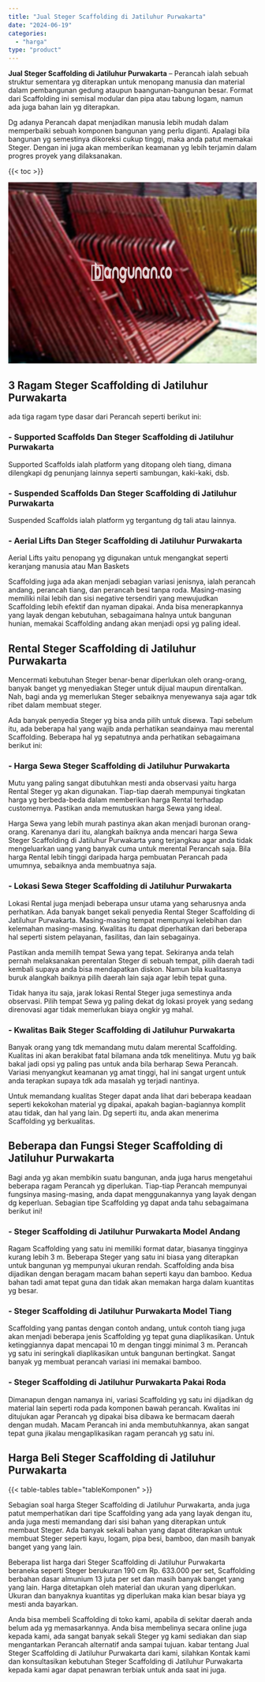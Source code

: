 ```yaml
---
title: "Jual Steger Scaffolding di Jatiluhur Purwakarta"
date: "2024-06-19"
categories: 
  - "harga"
type: "product"
---
```


**Jual Steger Scaffolding di Jatiluhur Purwakarta** – Perancah ialah sebuah struktur sementara yg diterapkan untuk menopang manusia dan material dalam pembangunan gedung ataupun baangunan-bangunan besar. Format dari Scaffolding ini semisal modular dan pipa atau tabung logam, namun ada juga bahan lain yg diterapkan.

Dg adanya Perancah dapat menjadikan manusia lebih mudah dalam memperbaiki sebuah komponen bangunan yang perlu diganti. Apalagi bila bangunan yg semestinya dikoreksi cukup tinggi, maka anda patut memakai Steger. Dengan ini juga akan memberikan keamanan yg lebih terjamin dalam progres proyek yang dilaksanakan.

{{< toc >}}

![Jual Steger Scaffolding di Jatiluhur Purwakarta](/images/sewa-scaffolding-steger-30.png)

## 3 Ragam Steger Scaffolding di Jatiluhur Purwakarta

ada tiga ragam type dasar dari Perancah seperti berikut ini:

### \- Supported Scaffolds Dan Steger Scaffolding di Jatiluhur Purwakarta

Supported Scaffolds ialah platform yang ditopang oleh tiang, dimana dilengkapi dg penunjang lainnya seperti sambungan, kaki-kaki, dsb.

### \- Suspended Scaffolds Dan Steger Scaffolding di Jatiluhur Purwakarta

Suspended Scaffolds ialah platform yg tergantung dg tali atau lainnya.

### \- Aerial Lifts Dan Steger Scaffolding di Jatiluhur Purwakarta

Aerial Lifts yaitu penopang yg digunakan untuk mengangkat seperti keranjang manusia atau Man Baskets

Scaffolding juga ada akan menjadi sebagian variasi jenisnya, ialah perancah andang, perancah tiang, dan perancah besi tanpa roda. Masing-masing memiliki nilai lebih dan sisi negative tersendiri yang mewujudkan Scaffolding lebih efektif dan nyaman dipakai. Anda bisa menerapkannya yang layak dengan kebutuhan, sebagaimana halnya untuk bangunan hunian, memakai Scaffolding andang akan menjadi opsi yg paling ideal.

## Rental Steger Scaffolding di Jatiluhur Purwakarta

Mencermati kebutuhan Steger benar-benar diperlukan oleh orang-orang, banyak banget yg menyediakan Steger untuk dijual maupun direntalkan. Nah, bagi anda yg memerlukan Steger sebaiknya menyewanya saja agar tdk ribet dalam membuat steger.

Ada banyak penyedia Steger yg bisa anda pilih untuk disewa. Tapi sebelum itu, ada beberapa hal yang wajib anda perhatikan seandainya mau merental Scaffolding. Beberapa hal yg sepatutnya anda perhatikan sebagaimana berikut ini:

### \- Harga Sewa Steger Scaffolding di Jatiluhur Purwakarta

Mutu yang paling sangat dibutuhkan mesti anda observasi yaitu harga Rental Steger yg akan digunakan. Tiap-tiap daerah mempunyai tingkatan harga yg berbeda-beda dalam memberikan harga Rental terhadap customernya. Pastikan anda memutuskan harga Sewa yang ideal.

Harga Sewa yang lebih murah pastinya akan akan menjadi buronan orang-orang. Karenanya dari itu, alangkah baiknya anda mencari harga Sewa Steger Scaffolding di Jatiluhur Purwakarta yang terjangkau agar anda tidak mengeluarkan uang yang banyak cuma untuk merental Perancah saja. Bila harga Rental lebih tinggi daripada harga pembuatan Perancah pada umumnya, sebaiknya anda membuatnya saja.

### \- Lokasi Sewa Steger Scaffolding di Jatiluhur Purwakarta

Lokasi Rental juga menjadi beberapa unsur utama yang seharusnya anda perhatikan. Ada banyak banget sekali penyedia Rental Steger Scaffolding di Jatiluhur Purwakarta. Masing-masing tempat mempunyai kelebihan dan kelemahan masing-masing. Kwalitas itu dapat diperhatikan dari beberapa hal seperti sistem pelayanan, fasilitas, dan lain sebagainya.

Pastikan anda memilih tempat Sewa yang tepat. Sekiranya anda telah pernah melaksanakan perentalan Steger di sebuah tempat, pilih daerah tadi kembali supaya anda bisa mendapatkan diskon. Namun bila kualitasnya buruk alangkah baiknya pilih daerah lain saja agar lebih tepat guna.

Tidak hanya itu saja, jarak lokasi Rental Steger juga semestinya anda observasi. Pilih tempat Sewa yg paling dekat dg lokasi proyek yang sedang direnovasi agar tidak memerlukan biaya ongkir yg mahal.

### \- Kwalitas Baik Steger Scaffolding di Jatiluhur Purwakarta

Banyak orang yang tdk memandang mutu dalam merental Scaffolding. Kualitas ini akan berakibat fatal bilamana anda tdk menelitinya. Mutu yg baik bakal jadi opsi yg paling pas untuk anda bila berharap Sewa Perancah. Variasi menyangkut keamanan yg amat tinggi, hal ini sangat urgent untuk anda terapkan supaya tdk ada masalah yg terjadi nantinya.

Untuk memandang kualitas Steger dapat anda lihat dari beberapa keadaan seperti kekokohan material yg dipakai, apakah bagian-bagiannya komplit atau tidak, dan hal yang lain. Dg seperti itu, anda akan menerima Scaffolding yg berkualitas.

## Beberapa dan Fungsi Steger Scaffolding di Jatiluhur Purwakarta

Bagi anda yg akan membikin suatu bangunan, anda juga harus mengetahui beberapa ragam Perancah yg diperlukan. Tiap-tiap Perancah mempunyai fungsinya masing-masing, anda dapat menggunakannya yang layak dengan dg keperluan. Sebagian tipe Scaffolding yg dapat anda tahu sebagaimana berikut ini!

### \- Steger Scaffolding di Jatiluhur Purwakarta Model Andang

Ragam Scaffolding yang satu ini memiliki format datar, biasanya tingginya kurang lebih 3 m. Beberapa Steger yang satu ini biasa yang diterapkan untuk bangunan yg mempunyai ukuran rendah. Scaffolding anda bisa dijadikan dengan beragam macam bahan seperti kayu dan bamboo. Kedua bahan tadi amat tepat guna dan tidak akan memakan harga dalam kuantitas yg besar.

### \- Steger Scaffolding di Jatiluhur Purwakarta Model Tiang

Scaffolding yang pantas dengan contoh andang, untuk contoh tiang juga akan menjadi beberapa jenis Scaffolding yg tepat guna diaplikasikan. Untuk ketinggiannya dapat mencapai 10 m dengan tinggi minimal 3 m. Perancah yg satu ini seringkali diaplikasikan untuk bangunan bertingkat. Sangat banyak yg membuat perancah variasi ini memakai bamboo.

### \- Steger Scaffolding di Jatiluhur Purwakarta Pakai Roda

Dimanapun dengan namanya ini, variasi Scaffolding yg satu ini dijadikan dg material lain seperti roda pada komponen bawah perancah. Kwalitas ini ditujukan agar Perancah yg dipakai bisa dibawa ke bermacam daerah dengan mudah. Macam Perancah ini anda membutuhkannya, akan sangat tepat guna jikalau mengaplikasikan ragam perancah yg satu ini.

## Harga Beli Steger Scaffolding di Jatiluhur Purwakarta

{{< table-tables table="tableKomponen" >}}

Sebagian soal harga Steger Scaffolding di Jatiluhur Purwakarta, anda juga patut memperhatikan dari tipe Scaffolding yang ada yang layak dengan itu, anda juga mesti memandang dari sisi bahan yang diterapkan untuk membaut Steger. Ada banyak sekali bahan yang dapat diterapkan untuk membuat Steger seperti kayu, logam, pipa besi, bamboo, dan masih banyak banget yang yang lain.

Beberapa list harga dari Steger Scaffolding di Jatiluhur Purwakarta beraneka seperti Steger berukuran 190 cm Rp. 633.000 per set, Scaffolding berbahan dasar almunium 13 juta per set dan masih banyak banget yang yang lain. Harga ditetapkan oleh material dan ukuran yang diperlukan. Ukuran dan banyaknya kuantitas yg diperlukan maka kian besar biaya yg mesti anda bayarkan.

Anda bisa membeli Scaffolding di toko kami, apabila di sekitar daerah anda belum ada yg memasarkannya. Anda bisa membelinya secara online juga kepada kami, ada sangat banyak sekali Steger yg kami sediakan dan siap mengantarkan Perancah alternatif anda sampai tujuan. kabar tentang Jual Steger Scaffolding di Jatiluhur Purwakarta dari kami, silahkan Kontak kami dan konsultasikan kebutuhan Steger Scaffolding di Jatiluhur Purwakarta kepada kami agar dapat penawran terbiak untuk anda saat ini juga.
